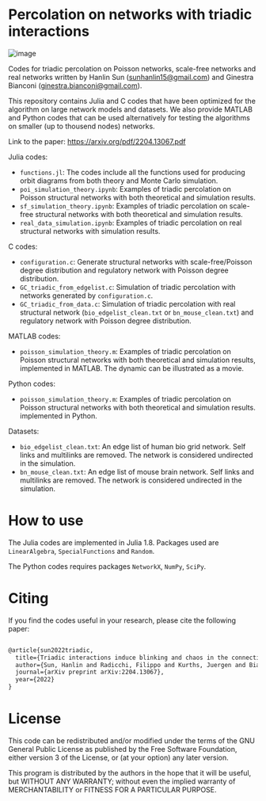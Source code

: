 # Percolation on networks with triadic interactions
![image](https://user-images.githubusercontent.com/26411352/219805636-294a3c74-b284-46dd-93c0-f31febaed311.png)

Codes for triadic percolation on Poisson networks, scale-free networks and real networks written by Hanlin Sun (<sunhanlin15@gmail.com>) and Ginestra Bianconi (<ginestra.bianconi@gmail.com>).

This repository contains Julia and C codes that have been optimized for the algorithm on large network models and datasets. We also provide MATLAB and Python codes that can be used alternatively for testing the algorithms on smaller (up to thousend nodes) networks.

Link to the paper: https://arxiv.org/pdf/2204.13067.pdf

 Julia codes: 

- `functions.jl`: The codes include all the functions used for producing orbit diagrams from both theory and Monte Carlo simulation.
- `poi_simulation_theory.ipynb`: Examples of triadic percolation on Poisson structural networks with both theoretical and simulation results.
- `sf_simulation_theory.ipynb`: Examples of triadic percolation on scale-free structural networks with both theoretical and simulation results.
- `real_data_simulation.ipynb`: Examples of triadic percolation on real structural networks with simulation results.

C codes:
- `configuration.c`: Generate structural networks with scale-free/Poisson degree distribution and regulatory network with Poisson degree distribution.
- `GC_triadic_from_edgelist.c`: Simulation of triadic percolation with networks generated by `configuration.c`.
- `GC_triadic_from_data.c`: Simulation of triadic percolation with real structural network (`bio_edgelist_clean.txt` or `bn_mouse_clean.txt`) and regulatory network with Poisson degree distribution.

MATLAB codes:
- `poisson_simulation_theory.m`: Examples of triadic percolation on Poisson structural networks with both theoretical and simulation results, implemented in MATLAB. The dynamic can be illustrated as a movie.

Python codes:
- `poisson_simulation_theory.m`: Examples of triadic percolation on Poisson structural networks with both theoretical and simulation results. implemented in Python.

Datasets:
- `bio_edgelist_clean.txt`: An edge list of human bio grid network. Self links and multilinks are removed. The network is considered undirected in the simulation.
- `bn_mouse_clean.txt`: An edge list of mouse brain network. Self links and multilinks are removed. The network is considered undirected in the simulation.


# How to use
The Julia codes are implemented in Julia 1.8. Packages used are `LinearAlgebra`, `SpecialFunctions` and `Random`.

The Python codes requires packages `NetworkX`, `NumPy`, `SciPy`.

# Citing
If you find the codes useful in your research, please cite the following paper:

```latex

@article{sun2022triadic,
  title={Triadic interactions induce blinking and chaos in the connectivity of higher-order networks},
  author={Sun, Hanlin and Radicchi, Filippo and Kurths, Juergen and Bianconi, Ginestra},
  journal={arXiv preprint arXiv:2204.13067},
  year={2022}
}
```
# License
This code can be redistributed and/or modified under the terms of the GNU General Public License as published by the Free Software Foundation, either version 3 of the License, or (at your option) any later version.
  
This program is distributed by the authors in the hope that it will be useful, but WITHOUT ANY WARRANTY; without even the implied warranty of MERCHANTABILITY or FITNESS FOR A PARTICULAR PURPOSE.

